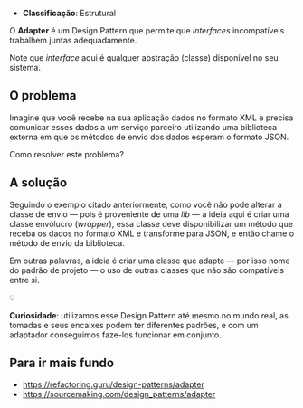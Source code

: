 - **Classificação**: Estrutural

O **Adapter** é um Design Pattern que permite que *interfaces* incompatíveis trabalhem juntas adequadamente.

Note que _interface_ aqui é qualquer abstração (classe) disponível no seu sistema.

## O problema

Imagine que você recebe na sua aplicação dados no formato XML e precisa comunicar esses dados a um serviço parceiro utilizando uma biblioteca externa em que os métodos de envio dos dados esperam o formato JSON.

Como resolver este problema?

## A solução

Seguindo o exemplo citado anteriormente, como você não pode alterar a classe de envio — pois é proveniente de uma _lib_ — a ideia aqui é criar uma classe envólucro (_wrapper_), essa classe deve disponibilizar um método que receba os dados no formato XML e transforme para JSON, e então chame o método de envio da biblioteca.

Em outras palavras, a ideia é criar uma classe que adapte — por isso nome do padrão de projeto — o uso de outras classes que não são compatíveis entre si.

<aside class="callout">
  <div class="icon">💡</div>
  <div class="content">
    <p><strong>Curiosidade</strong>: utilizamos esse Design Pattern até mesmo no mundo real, as tomadas e seus encaixes podem ter diferentes padrões, e com um adaptador conseguimos faze-los funcionar em conjunto.</p>
  </div>
</aside>

## Para ir mais fundo

- <https://refactoring.guru/design-patterns/adapter>
- <https://sourcemaking.com/design_patterns/adapter>
